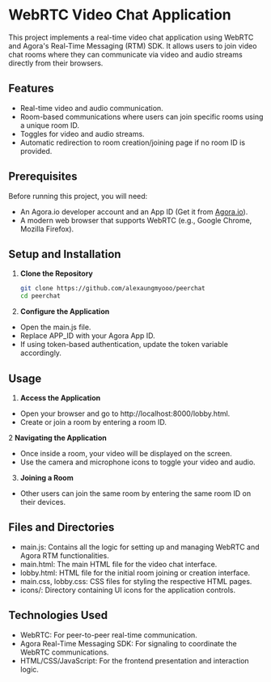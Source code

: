 # WebRTC Video Chat Application

This project implements a real-time video chat application using WebRTC and Agora's Real-Time Messaging (RTM) SDK. It allows users to join video chat rooms where they can communicate via video and audio streams directly from their browsers.

## Features

- Real-time video and audio communication.
- Room-based communications where users can join specific rooms using a unique room ID.
- Toggles for video and audio streams.
- Automatic redirection to room creation/joining page if no room ID is provided.

## Prerequisites

Before running this project, you will need:
- An Agora.io developer account and an App ID (Get it from [Agora.io](https://www.agora.io/)).
- A modern web browser that supports WebRTC (e.g., Google Chrome, Mozilla Firefox).

## Setup and Installation

1. **Clone the Repository**
   ```bash
   git clone https://github.com/alexaungmyooo/peerchat
   cd peerchat

2. **Configure the Application**
- Open the main.js file.
- Replace APP_ID with your Agora App ID.
- If using token-based authentication, update the token variable accordingly.

## Usage

1. **Access the Application**
- Open your browser and go to http://localhost:8000/lobby.html.
- Create or join a room by entering a room ID.

2 **Navigating the Application**
- Once inside a room, your video will be displayed on the screen.
- Use the camera and microphone icons to toggle your video and audio.

3. **Joining a Room**
- Other users can join the same room by entering the same room ID on their devices.

## Files and Directories
- main.js: Contains all the logic for setting up and managing WebRTC and Agora RTM functionalities.
- main.html: The main HTML file for the video chat interface.
- lobby.html: HTML file for the initial room joining or creation interface.
- main.css, lobby.css: CSS files for styling the respective HTML pages.
- icons/: Directory containing UI icons for the application controls.

## Technologies Used
- WebRTC: For peer-to-peer real-time communication.
- Agora Real-Time Messaging SDK: For signaling to coordinate the WebRTC communications.
- HTML/CSS/JavaScript: For the frontend presentation and interaction logic.